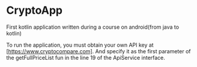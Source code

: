 # CryptoApp
First kotlin application written during a course on android(from java to kotlin)

To run the application, you must obtain your own API key at [https://www.cryptocompare.com]. And specify it as the first parameter of the getFullPriceList fun in the line 19 of the ApiService interface.
